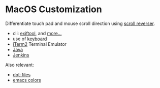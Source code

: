 # MacOS Customization


Differentiate touch pad and mouse scroll direction using
[scroll reverser](https://pilotmoon.com/scrollreverser/).

* cli: [exiftool](../apps/cli-exiftool.html), and [more...](cli.html)
* use of [keyboard](keyboard.html)
* [iTerm2](iTerm2.html) Terminal Emulator
* [Java](java.html)
* [Jenkins](jenkins.html)

Also relevant:

* [dot-files](../apps/dot-files/)
* [emacs colors](../apps/emacs.html)
